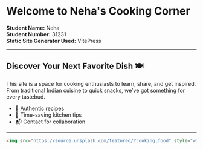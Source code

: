 # Welcome to Neha's Cooking Corner

**Student Name:** Neha  
**Student Number:** 31231  
**Static Site Generator Used:** VitePress  

---

## Discover Your Next Favorite Dish 🍽️

This site is a space for cooking enthusiasts to learn, share, and get inspired. From traditional Indian cuisine to quick snacks, we’ve got something for every tastebud.

- 🧂 Authentic recipes
- 🍳 Time-saving kitchen tips
- 📬 Contact for collaboration

---

```html
<img src="https://source.unsplash.com/featured/?cooking,food" style="width:100%;border-radius:8px;" />
